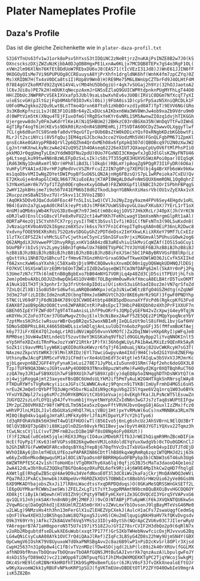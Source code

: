 # Plater Nameplates Profile
## Daza's Profile

Das ist die gleiche Zeichenkette wie in `plater-daza-profil.txt`

```S316YTnUs63fv1wJ1ork8oPsv5hYxsS3tIDQiNC2zNeBtjrzZnuKAjPsINZE8B2w7J0(kSOXncsckszDXjZWZuNzKjbbA0DJgOB8HgxPE1LxnAw0KLjx7MCDQB8TEPx7gS4o3RgF1OL(xVWn2lm96XlNn76KfEt8DdUoW7REbxDU6vJ8(EAS71(tIcVEzI31Jd8)J)WnE61JJIN6fF9KOGOyOIsMe7Vi96PUPUOg8CCREuuysA8YjPrXhfn1drgldNK6hf(WnhK4fm7zpCZYq)0ZMs)XRIDN7H(Tx4xV0DCa8ts1I)RUp8V9Wn0)H)RE9Me75M6L8WnUpCZTbrFd9J4OLHtF4M078E4gGYZkoRM7d92ZqV614V4Lv(MO4hU5DbOgiU)r4gk7vSUGaj2h9Yz(32hOJJaotoA2lC6vJUi8u)PE7k2H)mOUKtqNecpzAxmJrGNSsEZlaQ9GUICWPRtdpnknPUgMYFhLgT44O0HH(ZDbUcJNWPRPcVSEkIXVxafp5JUbl9saLsbwXvhEv6vJU0B(IRViC0DGm7NfXcqT7yXIu(oEScvGH(p3ltGzjFqb0M4bf0IO3vKsl0bi)j9FUA0is1D)cpSrPpSazN5XniQRCDLk1FU0Fo0Mw2gkko22Qu9LwtBLnTTmo4Qrxn68ftoh1zHbBOrxzd1yd0AT)TpT)9EVV6NG(GRo3s3KBoKpfnziL1vJ(BE3F1Oi8Br64yZLxDUcsAIKbxn6Wa3WV8WnJw4ob9xaZb9Vdru9m0d(0WPtVim5tK(XNqu4TEjFIuxOfmG(YRgDSxYeKYr6vNRL1SM5AwnwZI0zq1dvjhTIKGGhUjergevw8do7y0FmJwKdrYlKeiK(NiQ5HBUm2)2BHkzC03rdBGXm35N(WnDqVTtFw3IWnE4gT1Rpf4ogT6iH(KEvSs9DkR0iRznOnR4SB0MEmRLjJT5VDTA6OOCDyZSwwvOLXggyTlwf7CL(gk6d0unTCS0Snmbfa0dvY9qvGfIyrOUb6BsZtW0kDDixYQsfOxRNgbKDzbKGbbwtFiRLrJ(t2sciNYci(8V5fqQujIEM4qzGJCbcHa3cce2YUodzMh5VH)FGnQLFgbPM671ZpmXlgnsEcAke0GAVypPRB4QrVl2p6QZhm4QrdxMEh08x6fpXpkQ3O7d(QBOBcq97U2N0zXwJW2LgJntrmKXnwLkyNczwAe242uQ95Z1h4OAseq62226eXIUTJQXaopCpUyOV6ftMlPhsPIiOpkkMOJr0qgUmgTyLEmJYddW8QFNu2pdU)0Uo7FGxNDI3CKmgwfxJgDJdlGlsKZNyFNTU46g4LtsegLku99tw4N6nBzWLEFpDzSxLsIk)cS0i7T355gKE3HUXVGSWzAPoi0par)DIqSqKiRd63KNy1DnARxmYl9Dr(HPh8liBd3L(lOkqb()RBLmY)p8oqZg9PQgR73I1FyDR(6O6a)VuHFylPYAA1xdJ8vrHPJqMedVvcVSZRrFcuIZJIN7g0Pcg7XEPU(bj4g4BrXFb6oWx9kKwms1qoDbvVMIIwNgZOYetDWIPopBfSuO65LQN2AjnHg6FBzsQ)S7pL1wRPeioka7CxEU)QvE72KkuGje4nRapGlCHQL96677KiuEoEAsjK7API0WgALDdwFnNmSQUX6mmRONL1Og0qhrZS3YNxHSaHr0k7V7pf1TZgh0OErq0exKxyGO8w0)F8ZWXKGpf1lENBCIh2OrISPbhFBPqgS2wHY12pkBHsjme7i9o56TV41EPN6bI8d62TkodLbqnYGBNknXiHasrVb(OU1vZyEXAx1vX2RucpzzmSBaNI5bvzTU)r5kvv11C3VVo1ZBD)(AqOKk5DOv0JQaCduG0FEoc4Ffn5LIsL1wQ)CVlJo2NyZzgy9azm4FPV6Sey4EHgdv1oRL9B4)EaVn2a7gLwpAd0(R4lk)eyPts0Js(MF6K7UuWSS8vpvGLUauFXKubX)7YErL1rT1oX4nUM)aQMb6syWb4KfUzG3Dz0xqK7n97JmGt(m08c4qj1OVS7JHkXRcLrJ4OpX(Jh(VrKCNoDRJlwO)EnslCsGBscVlFe8xRvFU22ct14wPXKh7FeKhLwagY1bmXsmNhrgmGlpRt1aAl)0DRTaP4ezOj15CYxhhTCX7rpjzysI)THEt3bSvslIvfi)KOiC(fNFsNTn3(90LSuKxdn8(JvNzaiptKV0oAVO2kI6gmzzm8XSzv)k6ss7kY7Fn1C4YepITq0sqXA0n0EiP36nLR2Dwc8VxdvnyfOOE99EXRsRdi7S2Qz6vSDGGyGhZzPDTdeDsx2ImYXkwLKiiXRXeY79Mf7LCxEIz1lzTXcC8FSZ2k(vhMcSLGTvCjwthieC5ynCzSbnIGFus9rjxiMGGmvAl5PUhuiG0wk2og6Q62AMgdiXJUVwwePPlDhvyRRgLxnKV1dA84zdB3aREvhiu1SkMviCqWZAf(IO515aGCuy1bUoPBFr)bIvSjVs2Lymy16Bn3fqH4wlUx76B0ETVpP6C7tVJUYUEF6BJhzB8iBJhzB8iBJhzB8iBJhzB8iBJhzB8iBJhzB8iBJhzB8iBJhzB8iFeXJSm(5bC1PAByBRVVGsFB8lRp(LzqQxttVki1NhB7QzGBhcufIrfHmv67XGnzHhUrGrxaG9OwfTkweXOWlWO36JiCvfk5XIIkdf0A2xncXwW6saYXxhkjC58Xa4bjDjs9MhC8Q8wvksXnvmDC00n1gyOQ6WqkUDHNQJlDEGjFO7KVCl9SXSnWlUrzEOMrbEOnTZWCzIZdD2wSqseQW1TCm3NfDAPq62ml(5kAYr0nPj2PqS3Ume7zN7c7Th(6lmEtnB8gBgbExo7bB04mNYG7VORjLq4p48Zd3CjD5sitTPEUtjhLfsb2em)pOmbvAXbLOOJUZn8wpQkG4S1OV4HB(TOLBgnHm0uwRvkfXmcuA8ELBAtrD5TuxOKMTA1Nuk1Q1TH3Tjk3pnhrIr3p3frUt6n8pIDdiu)U(isKn53uiGhSadI8oz2m)VN7qrSfoZd7ZnLQ(ZlXB)1So8U50rSd6wfoLaNRQBoWWKpx)oCp3iNiwCWEtzBfgO4GSZHdtg(nZqUWF3d3m27oF(zLDIBcIdm2noR2O(bngT0HxJx6WRGVtCh2Or8KE6yHrRz9GF)3fgwF0PNDYhp5TNC(LV69dF7jF6dN1B4K789(Q3CVW0E4tbtp48K85pdDounaXYfVcPd6(RgkcpKfG3FvdEANX8f2aUB9pGNzOO8Ctvn62WPAR8CntR)PaBsEpcI73HbiP4BXQbh0z4Xh3PrF1XXUF7nGBEh05IpEY7FZWFdOf7g9T4TXaAnisLihfP9uORrFsJQMpIyGEFN42vZcXpwjG4ey9TqjNeKOYHvJCZoFo3TCmr37UOaMwgvZtOujE)xl9cNiBex2AwFf5ZE5QEz2P1MQpYpoqNceYbY7zptMxsSHJhSc)wRsuurWBrQvpBR2qv52woxNBIeRjIeQLGzUt9olS8iFHdL1bvjGaf6HV5DNoSdDBPRsL84LX46658bWDLsixSmDlqjAnLsulUbIYn6obzPgoGFj35(fMfxmBoKfAejk6y77JiFrXEK47Ql2o4gLr1ROidNViWpD50vvnVkMOfC)Za2DqINW)vHXp6RyI)pWFqJe0RPM0sej3UvW4wINtLndeU1f5zuvt8eY3KGSKahq9Vfb2ld9GGLHy0pp2liYvqNNOKInlt5eYp5HfeXDZxdiTRnPkwJozYxWY21Rtkr1P)fX(36h6gWLUyLPA1bAwLMXiEz9QEnRk5AyRSoZk1(i9avvMMilyyW6KiqKOI0oXkoKWvzr6fq7jF61m0uaLjNXaj82UvCWKRcyH7sG3T(NAxzmzZkpcVStWRK3(9lMnlXRIDz)EYl7UwciGwpyvAm4IXd)9H4C)vbd2G1YUn8ZNEFHpUthsnyBwJAcqP1RMScvFV0JiCFmd(vrXe4oUImEdY3c4tgt)e5fAIqLw3bSVxVJJMJmrKcgjbLgevpn6BZJGFF4YyFynaK1eLui278E71JyPbLxIu5unn01SRm(74pf2ehc6doGOX3L8Tzp)TUFN9QA3bWcuJG9tuvAPy4OO0D93TNnx08puzWteMe)FwHOyd2Kgr0XQTBqhRuCT6OzzQA7my3JR1wFSB9XU1h7wFSB9XU1h7wFSB9X(pD(y)dqEQ8p5oINHqghDThDsNKVtQ7(moj4wjjpRoggAjmt23axyexFBsQBC6UmdsULYkMJif5PmTyAuLW2OAHTXgkSnRNrsglWAy8FTHDuRYWfsTVgReNcy(iicaJGFs(5LWWNCAvAzj9Pqncn9iTVKB(ImUyFrmhD4MG5i6sH5nrEu2KJmQe5rQYbPfTQ3uWgrH5bxrNiaZdiN9gcKguV6g2I5lYqae6V2q1nrq1W03u6BYkYFxUY0ZWpl27xig6sM7c2hORYKBMGVitCXb91eVuajnj4vEKghfKa(JLPsNcWT5lEsuwZnJUGYQ22szLofLOYQiyD4JfvYnumb1jYnyetNmYphXZxIdN6n3wG7Js7zTaq8sWUPtEIFgwIMr2pCZ8OVMX8Zr98f(WPEdLTm5N1ea5xzEqwvFftVRVHJbvnQegG8jAGuxlIzZMx)fcz0wHhVPJlnLM1DLJ1vldbGUXaSzHhQl7HLsjVBUj1Ht)pxYvRMuW(6uCs)nxMNNBKa3RLm7NMI0Q(Bq04kv1qaEgJmYaRlzMFkXy09rlJfAiM(DpoYLP7cY2h1Tyo6)(d3qRFOhAVkBk56H3HdT4wQlEFHUO(wTl(B56Ivo5j6nLg6shcUzJAhSVBrnL9ElQU3BrT9ElQV3BXQT3pGBV)i88KipOlnDZGn98vykfN1IBevjuw)byVt4K0JYGTiYQXvx22Tqmz3htCwLNcsCVjlLC(vvTZMFrmB2ucD1Be1NFf8sO8Ng4oFy08XUt))(F)FI2NaE(u0CebK5jqle)REX3JMqy(IO4uxiMDebR7Ifb3JrWEIhQiqmR9MnZBcmDIFimHcE(fUyPp1f)Kv63)mFVGPss0826kgw0enVMJLoXdoldEYqYuxXwdgVb)0cTOu0GDKnClJb2GhINR7G(FwW0WOFARcx0dqsBYXq3YepBj670qfhVcDsITxbVGx45okQ4vpIEUTJTdEjDWVhOIBAy6jDnlmfHEULUfEozePAPARIN86CDtflhB80kqxWgRmRq6zqz1WTQMHJd2ij63kw66yZxObnMkodWgwquSM1al8OCiN7paOsn8FBBRRHpGuOFBPybp3b)CNbW3s6T46uh3Ug66WZWTRPfE5C42v1sh(ToHoHEo(VTgORH7hy6Xa6lq)0qfjzG3BJ5cMaTa3daooQ4Qe1eo22wA412dLw3bY8uGZ3QQkqTBGfQoAoqz0XuPQL6ofk9Rji4j6W9E4MpIhkCw2qHD7fhqlgEAXWtlgE(RhgEwZB5cqV4Ae9D9u34VefdNxoE0T3l3dC8iWv2kaFajCkrjMnQAVWOQ3eWViPQa7RdJJPxACs3mnwbk)X4NpeUvrR6RDZkXQVS7OBWbIxt8BobhSrHWzUio62yVe86Gs8N6XD9MKADYbajobsZkxJi17lR8nLWacdtssYxqDRPDQdoqs)O(0GKaMeSQRSSWnGkSETf2LlE6pOUYMkarRCWWs2aeSWs)ZFELZxLgTit7sYt3ugpRMAmtN9bcm8QuBXOiBvvHGCOQ6OYXD8kjt(iBy1k(WQewh(HlV8IZh9jCPqty9TWEFyHCXeYiZe3GCOVQCdI3YGrq5YVAPvxG6qv1QLV1JnhjnkSAKrhn8nN0jdMj2M0FJ))9vCO)NTABPjPTu6pWK(F6kJXVQkNTQU6kw5n2VqwRGcq(DaOgQhkdIjEX6UmlRZIA5m0rXH)vJZWvLmxYb1OvsonJ9lgBayMTeVsG46Me0u2LWLg)9NMzsHs4th3hn13mFerGlX1uZlEHEZVpCXekJ(AulcH1aCFs7ZswaUqgfCedmSqsQnFlVkw4XEH3JzBKShqo3aWi8Q7kpxg5JivHS(CHu2mElqugigNkH9aHV7kfQKvDvgsdvO9k3Y69Yrhj)Afkc7Zk8AGVmT6Vq5YMsSz3ID)y4OytSh(NQrApCZVU6v03C7JIlerwRyUYA6regerB7A71aH0qporoN5T5U7x197iY518ZJu)GYIZ78srCVIF2H3dbQo2p9(6qRlN7xv2oRb2RbgubtdfseDLwkXE6uWub(xxqt7P177f)GrSIKbTWHebNvwfcicOxjMJvvvu62BqLG4wQNiCsyCuAA08AYk1OVC7rQ4iQAaJlRef)ZIqFc3LBSyG4ZD8s22hWy9UjmSN4Y(GBXOpCwmgV6IOshK79V8UyuxoW7d0kaPNRSBgAvv2c8az6B9lwP1nPiD2cKvSrl8OPlr3XjsdCwpH25637n31p0p8w4iC1fB(vTVznMDz(YDw4SO(jqd(2LbP(lc89i2k40rXRUv(fGGLMXafhND9bfRnavTbOQnavTbOQnavTbOARfGQNSJMtBuSAJIvnrXk7qnzAuzA)LbpulgwFoJY4skDi55yfD89mO2)vc21iWOpp6TiDNTpuqfG1fJhIMxQWXMQEKKTgPC2TjqYWcojSwkgMjOKc4SrHE9lCoR2BNrKkHROfhTIKb9SgM9xBemfLGsr(6JRiV0sF3JfvIKkXnealoEftUJrw9KyXavomW2kk1yRBUFvNPkoKRP1pSUJ(fgVKTmEUevDBDEtOTlP2ZFYO40OwbIeV0mgrAisK5Z82Bn```
